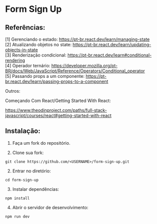 # Form Sign Up

## Referências:

[1] Gerenciando o estado: https://pt-br.react.dev/learn/managing-state <br>
[2] Atualizando objetos no state: https://pt-br.react.dev/learn/updating-objects-in-state <br>
[3] Renderização condicional: https://pt-br.react.dev/learn#conditional-rendering <br>
[4] Operador ternário: https://developer.mozilla.org/pt-BR/docs/Web/JavaScript/Reference/Operators/Conditional_operator <br>
[5] Passando props a um componente: https://pt-br.react.dev/learn/passing-props-to-a-component <br>

Outros:

Começando Com React/Getting Started With React:

https://www.theodinproject.com/paths/full-stack-javascript/courses/react#getting-started-with-react

## Instalação:

1. Faça um fork do repositório.

2. Clone sua fork:

```
git clone https://github.com/<USERNAME>/form-sign-up.git
```

2. Entrar no diretório:

```
cd form-sign-up
```

3. Instalar dependências:

```
npm install
```

4. Abrir o servidor de desenvolvimento:

```
npm run dev
```


